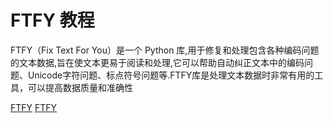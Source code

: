 # FTFY 教程

<show-structure depth="3"/>

FTFY（Fix Text For You）是一个 Python 库,用于修复和处理包含各种编码问题的文本数据,旨在使文本更易于阅读和处理,它可以帮助自动纠正文本中的编码问题、Unicode字符问题、标点符号问题等.FTFY库是处理文本数据时非常有用的工具，可以提高数据质量和准确性


<seealso>
<category ref="ref_docs">
    <a href="https://mp.weixin.qq.com/s/1XY_UVDbAvOIolD9yx5hgw">FTFY</a>
</category>
<category ref="ref_github">
    <a href="https://github.com/LuminosoInsight/python-ftfy">FTFY</a>
</category>
<category ref="ref_issues">
</category>
<category ref="ref_hf">
</category>
<category ref="ref_ms">
</category>
</seealso>